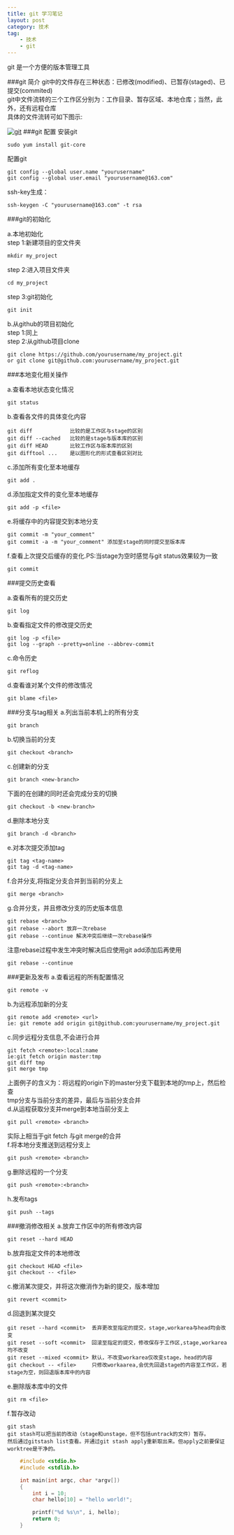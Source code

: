 ```yaml
---
title: git 学习笔记
layout: post
category: 技术
tag:
    - 技术
    - git
---
```


git 是一个方便的版本管理工具

###git 简介
git中的文件存在三种状态：已修改(modified)、已暂存(staged)、已提交(commited)  
git中文件流转的三个工作区分别为：工作目录、暂存区域、本地仓库；当然，此外，还有远程仓库  
具体的文件流转可如下图示:

[![git](/media/files/tech/git.png)]()
###git 配置
安装git

    sudo yum install git-core

配置git

    git config --global user.name "yourusername"
    git config --global user.email "yourusername@163.com"

ssh-key生成：

    ssh-keygen -C "yourusername@163.com" -t rsa


###git的初始化

a.本地初始化  
step 1:新建项目的空文件夹  

    mkdir my_project

step 2:进入项目文件夹  

    cd my_project

step 3:git初始化

    git init

b.从github的项目初始化  
step 1:同上  
step 2:从github项目clone  

    git clone https://github.com/yourusername/my_project.git
    or git clone git@github.com:yourusername/my_project.git


###本地变化相关操作

a.查看本地状态变化情况  

    git status

b.查看各文件的具体变化内容  

    git diff            比较的是工作区与stage的区别
    git diff --cached   比较的是stage与版本库的区别
    git diff HEAD       比较工作区与版本库的区别
    git difftool ...    是以图形化的形式查看区别对比

c.添加所有变化至本地缓存  

    git add .

d.添加指定文件的变化至本地缓存  

    git add -p <file>

e.将缓存中的内容提交到本地分支  

    git commit -m "your_comment"
    git commit -a -m "your_comment" 添加至stage的同时提交至版本库

f.查看上次提交后缓存的变化.PS:当stage为空时感觉与git status效果较为一致

    git commit

###提交历史查看

a.查看所有的提交历史

    git log

b.查看指定文件的修改提交历史

    git log -p <file>
    git log --graph --pretty=online --abbrev-commit

c.命令历史

    git reflog

d.查看谁对某个文件的修改情况
    
    git blame <file>

###分支与tag相关
a.列出当前本机上的所有分支

    git branch

b.切换当前的分支

    git checkout <branch>

c.创建新的分支

    git branch <new-branch>

下面的在创建的同时还会完成分支的切换

    git checkout -b <new-branch>

d.删除本地分支

    git branch -d <branch>

e.对本次提交添加tag

    git tag <tag-name>
	git tag -d <tag-name>

f.合并分支,将指定分支合并到当前的分支上

	git merge <branch>

g.合并分支，并且修改分支的历史版本信息

	git rebase <branch>
	git rebase --abort 放弃一次rebase
	git rebase --continue 解决冲突后继续一次rebase操作

注意rebase过程中发生冲突时解决后应使用git add添加后再使用

	git rebase --continue

###更新及发布
a.查看远程的所有配置情况

	git remote -v

b.为远程添加新的分支

	git remote add <remote> <url>
    ie: git remote add origin git@github.com:yourusername/my_project.git

c.同步远程分支信息,不会进行合并

	git fetch <remote>:local:name
    ie:git fetch origin master:tmp
	git diff tmp
	git merge tmp

上面例子的含义为：将远程的origin下的master分支下载到本地的tmp上，然后检查  
tmp分支与当前分支的差异，最后与当前分支合并  
d.从运程获取分支并merge到本地当前分支上

	git pull <remote> <branch>

实际上相当于git fetch 与git merge的合并  
f.将本地分支推送到远程分支上

	git push <remote> <branch>

g.删除远程的一个分支

	git push <remote>:<branch>

h.发布tags

	git push --tags

###撤消修改相关
a.放弃工作区中的所有修改内容

	git reset --hard HEAD

b.放弃指定文件的本地修改

	git checkout HEAD <file>
	git checkout -- <file>

c.撤消某次提交，并将这次撤消作为新的提交，版本增加

	git revert <commit>

d.回退到某次提交

	git reset --hard <commit>  丢弃更改至指定的提交，stage,workarea与head均会改变
	git reset --soft <commit>  回滚至指定的提交，修改保存于工作区,stage,workarea均不改变
	git reset --mixed <commit> 默认，不改变workarea仅改变stage，head的内容
	git checkout -- <file>     只修改workaarea,会优先回退stage的内容至工作区，若stage为空，则回退版本库中的内容 

e.删除版本库中的文件

	git rm <file>

f.暂存改动

	git stash    
	git stash可以把当前的改动（stage和unstage，但不包括untrack的文件）暂存。
    然后通过gitstash list查看。并通过git stash apply重新取出来。但apply之前要保证worktree是干净的。

```c
    #include <stdio.h>
    #include <stdlib.h>

    int main(int argc, char *argv[]) 
    {
        int i = 10;
        char hello[10] = "hello world!";

        printf("%d %s\n", i, hello);
        return 0;
    }
```

